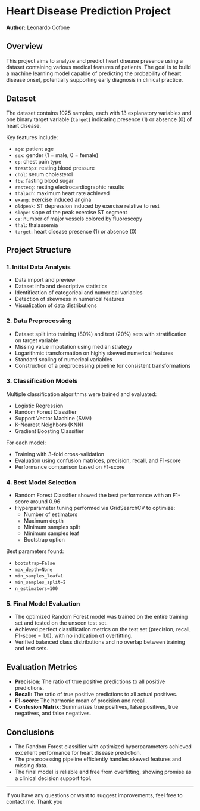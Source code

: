 # Heart Disease Prediction Project

**Author:** Leonardo Cofone

## Overview

This project aims to analyze and predict heart disease presence using a dataset containing various medical features of patients. The goal is to build a machine learning model capable of predicting the probability of heart disease onset, potentially supporting early diagnosis in clinical practice.

## Dataset

The dataset contains 1025 samples, each with 13 explanatory variables and one binary target variable (`target`) indicating presence (1) or absence (0) of heart disease.

Key features include:
- `age`: patient age
- `sex`: gender (1 = male, 0 = female)
- `cp`: chest pain type
- `trestbps`: resting blood pressure
- `chol`: serum cholesterol
- `fbs`: fasting blood sugar
- `restecg`: resting electrocardiographic results
- `thalach`: maximum heart rate achieved
- `exang`: exercise induced angina
- `oldpeak`: ST depression induced by exercise relative to rest
- `slope`: slope of the peak exercise ST segment
- `ca`: number of major vessels colored by fluoroscopy
- `thal`: thalassemia
- `target`: heart disease presence (1) or absence (0)


## Project Structure

### 1. Initial Data Analysis

- Data import and preview
- Dataset info and descriptive statistics
- Identification of categorical and numerical variables
- Detection of skewness in numerical features
- Visualization of data distributions

### 2. Data Preprocessing

- Dataset split into training (80%) and test (20%) sets with stratification on target variable
- Missing value imputation using median strategy
- Logarithmic transformation on highly skewed numerical features
- Standard scaling of numerical variables
- Construction of a preprocessing pipeline for consistent transformations

### 3. Classification Models

Multiple classification algorithms were trained and evaluated:

- Logistic Regression
- Random Forest Classifier
- Support Vector Machine (SVM)
- K-Nearest Neighbors (KNN)
- Gradient Boosting Classifier

For each model:

- Training with 3-fold cross-validation
- Evaluation using confusion matrices, precision, recall, and F1-score
- Performance comparison based on F1-score

### 4. Best Model Selection

- Random Forest Classifier showed the best performance with an F1-score around 0.96
- Hyperparameter tuning performed via GridSearchCV to optimize:
  - Number of estimators
  - Maximum depth
  - Minimum samples split
  - Minimum samples leaf
  - Bootstrap option

Best parameters found:
- `bootstrap=False`
- `max_depth=None`
- `min_samples_leaf=1`
- `min_samples_split=2`
- `n_estimators=100`

### 5. Final Model Evaluation

- The optimized Random Forest model was trained on the entire training set and tested on the unseen test set.
- Achieved perfect classification metrics on the test set (precision, recall, F1-score = 1.0), with no indication of overfitting.
- Verified balanced class distributions and no overlap between training and test sets.


## Evaluation Metrics

- **Precision:** The ratio of true positive predictions to all positive predictions.
- **Recall:** The ratio of true positive predictions to all actual positives.
- **F1-score:** The harmonic mean of precision and recall.
- **Confusion Matrix:** Summarizes true positives, false positives, true negatives, and false negatives.

## Conclusions

- The Random Forest classifier with optimized hyperparameters achieved excellent performance for heart disease prediction.
- The preprocessing pipeline efficiently handles skewed features and missing data.
- The final model is reliable and free from overfitting, showing promise as a clinical decision support tool.

---

If you have any questions or want to suggest improvements, feel free to contact me.
Thank you
